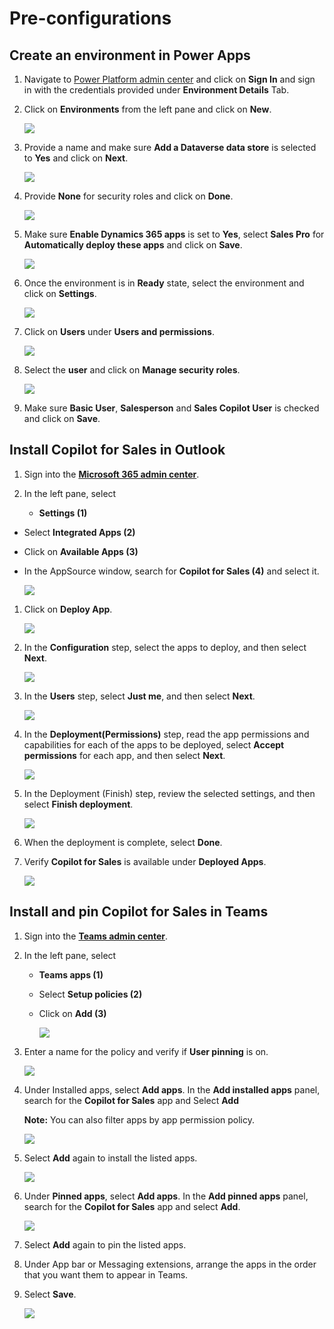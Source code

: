# Pre-configurations

## Create an environment in Power Apps

1. Navigate to [Power Platform admin center](https://admin.powerplatform.microsoft.com/) and click on **Sign In** and sign in with the credentials provided under **Environment Details** Tab.

1. Click on **Environments** from the left pane and click on **New**.

   ![](../media/1-1.png)

1. Provide a name and make sure **Add a Dataverse data store** is selected to **Yes** and click on **Next**.

   ![](../media/1-11.png)

1. Provide **None** for security roles and click on **Done**.

   ![](../media/1-3.png)

1. Make sure **Enable Dynamics 365 apps** is set to **Yes**, select **Sales Pro** for **Automatically deploy these apps** and click on **Save**.

   ![](../media/1-4.png)

1. Once the environment is in **Ready** state, select the environment and click on **Settings**.

   ![](../media/1-6.png)

1. Click on **Users** under **Users and permissions**.

   ![](../media/1-7.png)

1. Select the **user** and click on **Manage security roles**.

   ![](../media/1-9.png)

1. Make sure **Basic User**, **Salesperson** and **Sales Copilot User** is checked and click on **Save**.

## Install Copilot for Sales in Outlook 

1.	Sign into the **[Microsoft 365 admin center](https://admin.microsoft.com/)**.
   
1.	In the left pane, select

  	- **Settings (1)**
   - Select **Integrated Apps (2)**
   - Click on **Available Apps (3)**
   - In the AppSource window, search for **Copilot for Sales (4)** and select it.

     ![](../media/p-1.png)

1. Click on **Deploy App**.

      ![](../media/p-2.png)

1.	In the **Configuration** step, select the apps to deploy, and then select **Next**.

      ![](../media/p-3.png)

1.	In the **Users** step, select **Just me**, and then select **Next**.

      ![](../media/p-4.png)

1.	In the **Deployment(Permissions)** step, read the app permissions and capabilities for each of the apps to be deployed, select **Accept permissions** for each app, and then select **Next**.

      ![](../media/p-5.png)

1.	In the Deployment (Finish) step, review the selected settings, and then select **Finish deployment**.

      ![](../media/p-6.png)

1.	When the deployment is complete, select **Done**.

1. Verify **Copilot for Sales** is available under **Deployed Apps**.

      ![](../media/p-7.png)

## Install and pin Copilot for Sales in Teams 

1. Sign into the **[Teams admin center](https://admin.teams.microsoft.com/)**.
   
1. In the left pane, select

   - **Teams apps (1)**
   - Select **Setup policies (2)**
   - Click on **Add (3)**

      ![](../media/t-1.png)     

1. Enter a name for the policy and verify if **User pinning** is on.

   ![](../media/t-2.png) 
   
1. Under Installed apps, select **Add apps**.  In the **Add installed apps** panel, search for the **Copilot for Sales** app and Select **Add**

      **Note:** You can also filter apps by app permission policy.

   ![](../media/t-3.png) 

1. Select **Add** again to install the listed apps.

   ![](../media/t-4.png) 

1. Under ****Pinned** apps**, select **Add apps**. In the **Add pinned apps** panel, search for the **Copilot for Sales** app and select **Add**.

   ![](../media/t-6.png) 

1. Select **Add** again to pin the listed apps. 

1. Under App bar or Messaging extensions, arrange the apps in the order that you want them to appear in Teams. 

1. Select **Save**.

   ![](../media/t-5.png) 
